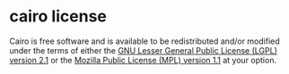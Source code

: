 # cairo license

Cairo is free software and is available to be redistributed and/or modified 
under the terms of either the 
[GNU Lesser General Public License (LGPL) version 2.1](https://www.gnu.org/licenses/old-licenses/lgpl-2.1.html)
or the [Mozilla Public License (MPL) version 1.1](https://www.mozilla.org/en-US/MPL/1.1/)
at your option.
